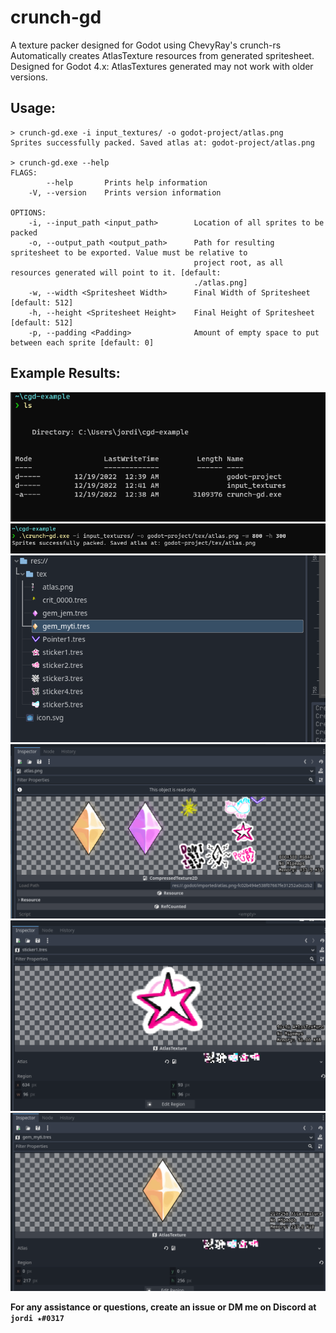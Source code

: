 # crunch-gd
A texture packer designed for Godot using ChevyRay's crunch-rs
Automatically creates AtlasTexture resources from generated spritesheet.
Designed for Godot 4.x: AtlasTextures generated may not work with older versions.

## Usage:
```
> crunch-gd.exe -i input_textures/ -o godot-project/atlas.png
Sprites successfully packed. Saved atlas at: godot-project/atlas.png

> crunch-gd.exe --help
FLAGS:
        --help       Prints help information
    -V, --version    Prints version information

OPTIONS:
    -i, --input_path <input_path>        Location of all sprites to be packed
    -o, --output_path <output_path>      Path for resulting spritesheet to be exported. Value must be relative to
                                         project root, as all resources generated will point to it. [default:
                                         ./atlas.png]
    -w, --width <Spritesheet Width>      Final Width of Spritesheet [default: 512]
    -h, --height <Spritesheet Height>    Final Height of Spritesheet [default: 512]
    -p, --padding <Padding>              Amount of empty space to put between each sprite [default: 0]
```

## Example Results:
![](images/ls.png)
![](images/cmd.png)
![](images/fs.png)
![](images/e1.png)
![](images/e2.png)
![](images/e3.png)

**For any assistance or questions, create an issue or DM me on Discord at `jordi ★#0317`**